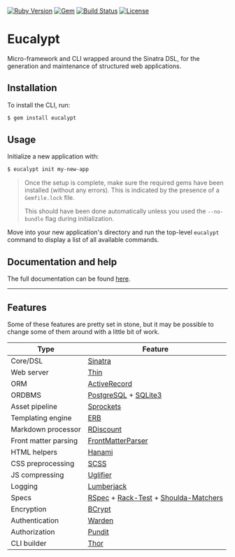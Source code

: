 [![Ruby Version](https://img.shields.io/badge/ruby-~%3E%202.5-red.svg)](https://github.com/eonu/eucalypt/blob/0c509a4e22fd97ec52b6f638af21de783f3aafc8/eucalypt.gemspec#L19)
[![Gem](https://img.shields.io/gem/v/eucalypt.svg)](https://rubygems.org/gems/eucalypt)
[![Build Status](https://travis-ci.org/eonu/eucalypt.svg?branch=master)](https://travis-ci.org/eonu/eucalypt)
[![License](https://img.shields.io/github/license/eonu/eucalypt.svg)](https://github.com/eonu/eucalypt/blob/master/LICENSE)

# Eucalypt

Micro-framework and CLI wrapped around the Sinatra DSL, for the generation and maintenance of structured web applications.

## Installation

To install the CLI, run:

```bash
$ gem install eucalypt
```

## Usage

Initialize a new application with:

```bash
$ eucalypt init my-new-app
```

> Once the setup is complete, make sure the required gems have been installed (without any errors). This is indicated by the presence of a `Gemfile.lock` file.
>
> This should have been done automatically unless you used the `--no-bundle` flag during initialization.

Move into your new application's directory and run the top-level `eucalypt` command to display a list of all available commands.

## Documentation and help

The full documentation can be found [here](https://gum.gitbook.io).

---

## Features

Some of these features are pretty set in stone, but it may be possible to change some of them around with a little bit of work.

| Type                 | Feature                                                      |
| -------------------- | ------------------------------------------------------------ |
| Core/DSL             | [Sinatra](http://sinatrarb.com/)                             |
| Web server           | [Thin](https://github.com/macournoyer/thin)                  |
| ORM                  | [ActiveRecord](https://github.com/rails/rails/tree/master/activerecord) |
| ORDBMS               | [PostgreSQL](https://www.postgresql.org/) + [SQLite3](https://www.sqlite.org/) |
| Asset pipeline       | [Sprockets](https://github.com/rails/sprockets)              |
| Templating engine    | [ERB](https://ruby-doc.org/stdlib-2.5.0/libdoc/erb/rdoc/ERB.html) |
| Markdown processor   | [RDiscount](https://github.com/davidfstr/rdiscount)          |
| Front matter parsing | [FrontMatterParser](https://github.com/waiting-for-dev/front_matter_parser) |
| HTML helpers         | [Hanami](https://github.com/hanami/helpers)                  |
| CSS preprocessing    | [SCSS](http://sass-lang.com/)                                |
| JS compressing       | [Uglifier](https://github.com/lautis/uglifier)               |
| Logging              | [Lumberjack](https://github.com/bdurand/lumberjack)          |
| Specs                | [RSpec](http://rspec.info/) + [Rack-Test](https://github.com/rack-test/rack-test) + [Shoulda-Matchers](http://matchers.shoulda.io/) |
| Encryption           | [BCrypt](https://github.com/codahale/bcrypt-ruby)            |
| Authentication       | [Warden](https://github.com/wardencommunity/warden)          |
| Authorization        | [Pundit](https://github.com/varvet/pundit)                   |
| CLI builder          | [Thor](https://github.com/erikhuda/thor)                     |